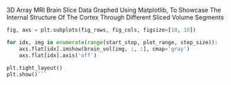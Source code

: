 3D Array MRI Brain Slice Data Graphed Using Matplotlib, To Showcase The Internal Structure Of The Cortex Through Different Sliced Volume Segments  



```python
fig, axs = plt.subplots(fig_rows, fig_cols, figsize=[10, 10])

for idx, img in enumerate(range(start_stop, plot_range, step_size)):
    axs.flat[idx].imshow(brain_vol[img, :, :], cmap='gray')
    axs.flat[idx].axis('off')
        
plt.tight_layout()
plt.show()```

